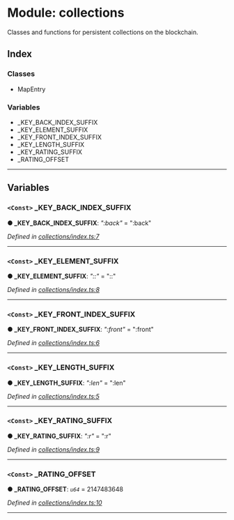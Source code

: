 # Module: collections

Classes and functions for persistent collections on the blockchain.

## Index

### Classes

* MapEntry

### Variables

* _KEY_BACK_INDEX_SUFFIX
* _KEY_ELEMENT_SUFFIX
* _KEY_FRONT_INDEX_SUFFIX
* _KEY_LENGTH_SUFFIX
* _KEY_RATING_SUFFIX
* _RATING_OFFSET

---

## Variables


### `<Const>` _KEY_BACK_INDEX_SUFFIX

**● _KEY_BACK_INDEX_SUFFIX**: *":back"* = ":back"

*Defined in [collections/index.ts:7](https://github.com/nearprotocol/near-runtime-ts/blob/8dedca2/assembly/collections/index.ts#L7)*

___

### `<Const>` _KEY_ELEMENT_SUFFIX

**● _KEY_ELEMENT_SUFFIX**: *"::"* = "::"

*Defined in [collections/index.ts:8](https://github.com/nearprotocol/near-runtime-ts/blob/8dedca2/assembly/collections/index.ts#L8)*

___

### `<Const>` _KEY_FRONT_INDEX_SUFFIX

**● _KEY_FRONT_INDEX_SUFFIX**: *":front"* = ":front"

*Defined in [collections/index.ts:6](https://github.com/nearprotocol/near-runtime-ts/blob/8dedca2/assembly/collections/index.ts#L6)*

___

### `<Const>` _KEY_LENGTH_SUFFIX

**● _KEY_LENGTH_SUFFIX**: *":len"* = ":len"

*Defined in [collections/index.ts:5](https://github.com/nearprotocol/near-runtime-ts/blob/8dedca2/assembly/collections/index.ts#L5)*

___

### `<Const>` _KEY_RATING_SUFFIX

**● _KEY_RATING_SUFFIX**: *":r"* = ":r"

*Defined in [collections/index.ts:9](https://github.com/nearprotocol/near-runtime-ts/blob/8dedca2/assembly/collections/index.ts#L9)*

___

### `<Const>` _RATING_OFFSET

**● _RATING_OFFSET**: *`u64`* = 2147483648

*Defined in [collections/index.ts:10](https://github.com/nearprotocol/near-runtime-ts/blob/8dedca2/assembly/collections/index.ts#L10)*

___

